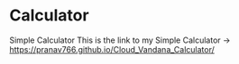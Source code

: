 # Calculator
Simple Calculator
This is the link to my Simple Calculator -> https://pranav766.github.io/Cloud_Vandana_Calculator/
